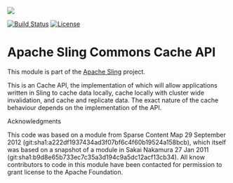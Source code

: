 [<img src="https://sling.apache.org/res/logos/sling.png"/>](https://sling.apache.org)

 [![Build Status](https://builds.apache.org/buildStatus/icon?job=Sling/sling-org-apache-sling-commons-cache-api/master)](https://builds.apache.org/job/Sling/job/sling-org-apache-sling-commons-cache-api/job/master) [![License](https://img.shields.io/badge/License-Apache%202.0-blue.svg)](https://www.apache.org/licenses/LICENSE-2.0)

# Apache Sling Commons Cache API

This module is part of the [Apache Sling](https://sling.apache.org) project.

This is an Cache API, the implementation of which will allow applications written in Sling to cache data locally, 
cache locally with cluster wide invalidation, and cache and replicate data. The exact nature of the cache behaviour
depends on the implementation of the API.


Acknowledgments

This code was based on a module from Sparse Content Map 29 September 2012 (git:sha1:a222df1937434ad3f07bf6c4f60b19524a158bcb), which itself was based on a snapshot of a 
module in Sakai Nakamura 27 Jan 2011 (git:sha1:b9d8e65b733ec7c35a3d194c9a5dc12acf13cb34). All know contributors to code in this module have been
contacted for permission to grant license to the Apache Foundation.
